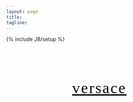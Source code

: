 ```yaml
---
layout: page
title: 
tagline: 
---
```

{% include JB/setup %}

<a href="/versace" style="text-align: center; display: block; margin: 100px 0 0; font-family: 'Times New Roman', serif; font-size: 3.0em; color: #000 !important; text-decoration: underline; letter-spacing: 3px;">versace</a>
